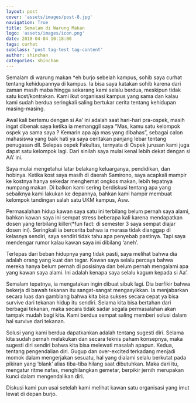 ```yaml
---
layout: post
cover: 'assets/images/post-8.jpg'
navigation: True
title: Semalam di Warung Makan
logo: 'assets/images/icon.png'
date: 2018-04-04 10:18:00
tags: curhat
subclass: 'post tag-test tag-content'
author: shinchan
categories: shinchan
---
```


Semalam di warung makan *eh burjo sebelah kampus, sohib saya curhat tentang kehidupannya di kampus. Ia bisa saya katakan sohib karena dari zaman masih maba hingga sekarang kami selalu berdua, meskipun tidak satu kost/kontrakan. Kami ikut organisasi kampus yang sama dan kalau kami sudah berdua seringkali saling bertukar cerita tentang kehidupan masing-masing. 



Awal kali bertemu dengan si Aa’ ini adalah saat hari-hari pra-ospek, masih ingat dibenak saya ketika ia memanggil saya “Mas, kamu satu kelompok ospek ya sama saya ? Kemarin apa aja mas yang dibahas”, sebagai calon mahasiswa yang baik hati ya saya ceritakan panjang lebar tentang penugasan dll. Selepas ospek Fakultas, ternyata di Ospek jurusan kami juga dapat satu kelompok lagi. Dari sinilah saya mulai kenal lebih dekat dengan si AA’ ini. 



Saya mulai mengetahui latar belakang keluarganya, pendidikan, dan hobinya. Ketika kost saya masih di daerah Samirono, saya acapkali mampir ke kostnya hanya sekedar menghemat ongkos makan, lebih tepatnya numpang makan. Di balkon kami sering berdiskusi tentang apa yang sebaiknya kami lakukan ke depannya, bahkan kami hampir membuat kelompok tandingan salah satu UKM kampus, Asw.



Permasalahan hidup kawan saya satu ini terbilang belum pernah saya alami, bahkan kawan saya ini sempat stress beberapa kali karena mendapatkan dosen yang terbilang killer(*fun fact: di semester 3 saya sempat diajar dosen ini). Seringkali ia bercerita bahwa ia merasa tidak dianggap di kelasnya sendiri, saya sendiri tidak tahu apa penyebab pastinya. Tapi saya mendengar rumor kalau kawan saya ini dibilang ‘aneh’. 



Terlepas dari beban hidupnya yang tidak pasti, saya melihat bahwa dia adalah orang yang kuat dan tegar. Kawan saya selalu percaya bahwa mereka hanya belum pernah di posisinya dan belum pernah mengalami apa yang kawan saya alami. Ini adalah kenapa saya selalu kagum kepada si Aa’. 



Semalam tepatnya, ia mengatakan ingin dibuat sibuk lagi. Dia berfikir bahwa bekerja di bawah tekanan itu sangat-sangat mengasyikkan. Ia menjabarkan secara luas dan gamblang bahwa kita bisa sukses secara cepat ya bisa survive dari tekanan hidup itu sendiri. Selama kita bisa bertahan dari berbagai tekanan, maka secara tidak sadar segala permasalahan akan tampak mudah bagi kita. Kami berdua sempat saling memberi solusi dalam hal survive dari tekanan. 



Solusi yang kami berdua dapatkankan adalah tentang sugesti diri. Selama kita sudah pernah melakukan dan secara teknis paham konsepnya, maka sugesti diri sendiri bahwa kita bisa melewati masalah apapun. Kedua, tentang pengendalian diri. Gugup dan over-excited terkadang menjadi momok dalam mengerjakan sesuatu, hal yang dialami selalu berkutat pada pikiran yang ‘blank’ alias tiba-tiba hilang saat dibutuhkan. Maka dari itu, mengatur ritme nafas, menghilangkan gemetar, berpikir jernih merupakan kunci dalam mengendalikan diri.



Diskusi kami pun usai setelah kami melihat kawan satu organisasi yang imut lewat di depan burjo.
